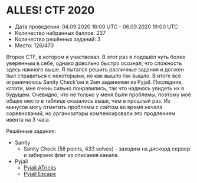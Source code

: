 # ALLES! CTF 2020

* Дата проведения: 04.09.2020 16:00 UTC - 06.09.2020 19:00 UTC
* Количество набранных баллов: 237
* Количество решённых заданий: 3
* Место: 126/470

Второе CTF, в котором я участвовал. В этот раз я подошёл чуть более уверенным в себе, однако довольно быстро
осознал, что сложность здесь намного выше. Я пытался решить различные задания и должен был справиться с некоторыми, но
как вышло так вышло. В итоге всё ограничилось Sanity Check'ом и 2мя заданиями из Pyjail. Последние, кстати,
мне очень сильно понравились, так что надеюсь увидеть их в будущем. Очевидно, что не только у меня были проблемы,
поэтому моё общее место в таблице оказалось выше, чем в прошлый раз. Из минусов могу отметить проблемы с сайтом во время
начала соревнований, но организаторы компенсировали это продлением ивента на 3 часа.

Решённые задания:
* Sanity
  * Sanity Check (56 points, 433 solves) - заходим на дискорд сервер и забираем флаг из описания канала.
* Pyjail
  * [Pyjail ATricks](./Pyjail/Pyjail%20ATricks)
  * [Pyjail Escape](./Pyjail/Pyjail%20Escape)
